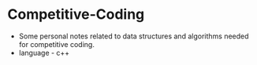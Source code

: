 # Competitive-Coding
- Some personal notes related to data structures and algorithms needed for competitive coding.
- language - c++
